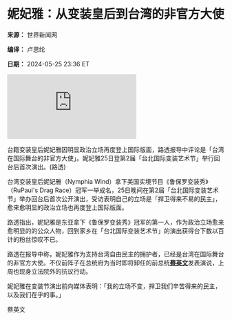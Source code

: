 # 妮妃雅：从变装皇后到台湾的非官方大使

**来源：** 世界新闻网

**编译：** 卢思纶

**日期：** 2024-05-25 23:36 ET

![台籍变装皇后妮妃雅因明显政治立场再度登上国际版面，路透报导中评论是「台湾在国际舞台的非官方大使」。妮妃雅25日登第2届「台北国际变装艺术节」举行回台后首次演出。(路透)](https://pgw.worldjournal.com/gw/photo.php?u=https://uc.udn.com.tw/photo/wj/realtime/2024/05/26/29714858.jpg&x=0&y=0&sw=0&sh=0&sl=W&fw=800&exp=3600&q=75)

台籍变装皇后妮妃雅因明显政治立场再度登上国际版面，路透报导中评论是「台湾在国际舞台的非官方大使」。妮妃雅25日登第2届「台北国际变装艺术节」举行回台后首次演出。(路透)

台湾变装皇后妮妃雅（Nymphia Wind）拿下美国实境节目《鲁保罗变装秀》（RuPaul's Drag Race）冠军一举成名，25日晚间在第2届「台北国际变装艺术节」举办回台后首次公开演出，受访表明自己的立场是「捍卫得来不易的民主」，愈来愈明显的政治立场也再度登上国际版面。

路透指出，妮妃雅是东亚拿下《鲁保罗变装秀》冠军的第一人，作为政治立场愈来愈明显的的公众人物，回到家乡在「台北国际变装艺术节」的演出获得台下数以百计的粉丝惊叹不已。

路透在报导中称，妮妃雅作为支持台湾自由民主的拥护者，已经是台湾在国际舞台的非官方大使。不仅前阵子在总统府为当时即将卸任的前总统[**蔡英文**](https://www.worldjournal.com/search/tagging/8877/%E8%94%A1%E8%8B%B1%E6%96%87?zh-cn)发表演说，上周也现身立法院外的抗议行动。

妮妃雅在变装节演出前向媒体表明：「我的立场不变，捍卫我们辛苦得来的民主，以及我们在乎的事。」

蔡英文

